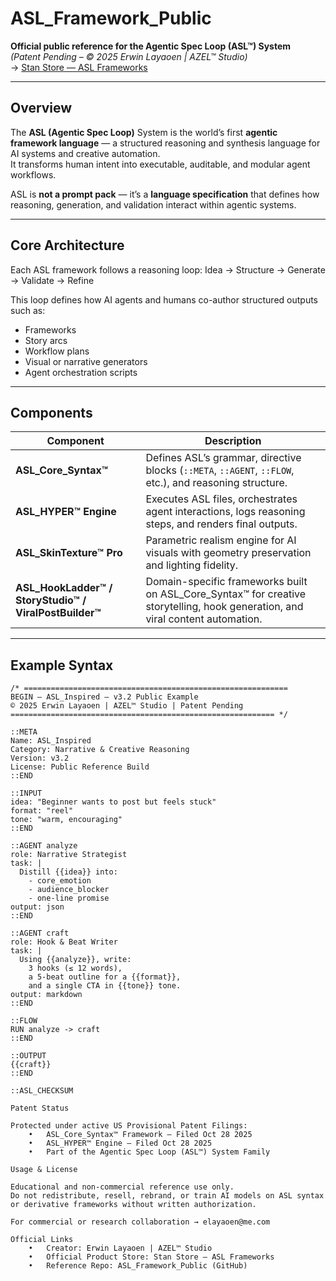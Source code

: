 # ASL_Framework_Public

**Official public reference for the Agentic Spec Loop (ASL™) System**  
*(Patent Pending – © 2025 Erwin Layaoen | AZEL™ Studio)*  
→ [Stan Store — ASL Frameworks](https://stan.store/ErwinLayaoen)

---

## Overview

The **ASL (Agentic Spec Loop)** System is the world’s first **agentic framework language** — a structured reasoning and synthesis language for AI systems and creative automation.  
It transforms human intent into executable, auditable, and modular agent workflows.

ASL is **not a prompt pack** — it’s a **language specification** that defines how reasoning, generation, and validation interact within agentic systems.

---

## Core Architecture

Each ASL framework follows a reasoning loop:
Idea → Structure → Generate → Validate → Refine

This loop defines how AI agents and humans co-author structured outputs such as:
- Frameworks  
- Story arcs  
- Workflow plans  
- Visual or narrative generators  
- Agent orchestration scripts

---

## Components

| Component | Description |
|------------|--------------|
| **ASL_Core_Syntax™** | Defines ASL’s grammar, directive blocks (`::META`, `::AGENT`, `::FLOW`, etc.), and reasoning structure. |
| **ASL_HYPER™ Engine** | Executes ASL files, orchestrates agent interactions, logs reasoning steps, and renders final outputs. |
| **ASL_SkinTexture™ Pro** | Parametric realism engine for AI visuals with geometry preservation and lighting fidelity. |
| **ASL_HookLadder™ / StoryStudio™ / ViralPostBuilder™** | Domain-specific frameworks built on ASL_Core_Syntax™ for creative storytelling, hook generation, and viral content automation. |

---

## Example Syntax

```asl
/* ===========================================================
BEGIN — ASL_Inspired — v3.2 Public Example
© 2025 Erwin Layaoen | AZEL™ Studio | Patent Pending
=========================================================== */

::META
Name: ASL_Inspired
Category: Narrative & Creative Reasoning
Version: v3.2
License: Public Reference Build
::END

::INPUT
idea: "Beginner wants to post but feels stuck"
format: "reel"
tone: "warm, encouraging"
::END

::AGENT analyze
role: Narrative Strategist
task: |
  Distill {{idea}} into:
    - core_emotion
    - audience_blocker
    - one-line promise
output: json
::END

::AGENT craft
role: Hook & Beat Writer
task: |
  Using {{analyze}}, write:
    3 hooks (≤ 12 words),
    a 5-beat outline for a {{format}},
    and a single CTA in {{tone}} tone.
output: markdown
::END

::FLOW
RUN analyze -> craft
::END

::OUTPUT
{{craft}}
::END

::ASL_CHECKSUM

Patent Status

Protected under active US Provisional Patent Filings:
	•	ASL_Core_Syntax™ Framework — Filed Oct 28 2025
	•	ASL_HYPER™ Engine — Filed Oct 28 2025
	•	Part of the Agentic Spec Loop (ASL™) System Family

Usage & License

Educational and non-commercial reference use only.
Do not redistribute, resell, rebrand, or train AI models on ASL syntax or derivative frameworks without written authorization.

For commercial or research collaboration → elayaoen@me.com

Official Links
	•	Creator: Erwin Layaoen | AZEL™ Studio
	•	Official Product Store: Stan Store — ASL Frameworks￼
	•	Reference Repo: ASL_Framework_Public (GitHub)
